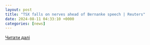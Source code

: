 ```yaml
---
layout: post
title: "TSX falls on nerves ahead of Bernanke speech | Reuters"
date: 2024-08-11 04:33:10 +0000
categories: [news]
---
```


[Читати далі](https://www.reuters.com/article/business/tsx-falls-on-nerves-ahead-of-bernanke-speech-idUST5E7J801U/)
